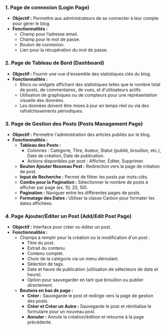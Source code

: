 ### 1. **Page de connexion (Login Page)**
- **Objectif :** Permettre aux administrateurs de se connecter à leur compte pour gérer le blog.
- **Fonctionnalités :**
  - Champ pour l’adresse email.
  - Champ pour le mot de passe.
  - Bouton de connexion.
  - Lien pour la récupération du mot de passe.

### 2. **Page de Tableau de Bord (Dashboard)**
- **Objectif :** Fournir une vue d'ensemble des statistiques clés du blog.
- **Fonctionnalités :**
  - Blocs ou widgets affichant des statistiques telles que le nombre total de posts, de commentaires, de vues, et d'utilisateurs actifs.
  - Utilisation de graphiques ou de compteurs pour une représentation visuelle des données.
  - Les données doivent être mises à jour en temps réel ou via des rafraîchissements périodiques.

### 3. **Page de Gestion des Posts (Posts Management Page)**
- **Objectif :** Permettre l'administration des articles publiés sur le blog.
- **Fonctionnalités :**
  - **Tableau des Posts :** 
    - Colonnes : Catégorie, Titre, Auteur, Statut (publié, brouillon, etc.), Date de création, Date de publication.
    - Actions disponibles par post : Afficher, Éditer, Supprimer.
  - **Bouton Ajouter Nouveau Post :** Redirection vers la page de création de post.
  - **Input de Recherche :** Permet de filtrer les posts par mots-clés.
  - **Combo pour la Pagination :** Sélectionner le nombre de posts à afficher par page (ex. 10, 20, 50).
  - **Pagination :** Naviguer entre les différentes pages de posts.
  - **Formatage des Dates :** Utiliser la classe Carbon pour formater les dates affichées.

### 4. **Page Ajouter/Éditer un Post (Add/Edit Post Page)**
- **Objectif :** Interface pour créer ou éditer un post.
- **Fonctionnalités :**
  - Champs à remplir pour la création ou la modification d'un post :
    - Titre du post.
    - Extrait du contenu.
    - Contenu complet.
    - Choix de la catégorie via un menu déroulant.
    - Sélection de tags.
    - Date et heure de publication (utilisation de sélecteurs de date et heure).
    - Option pour sauvegarder en tant que brouillon ou publier directement.
  - **Boutons en bas de page :**
    - **Créer :** Sauvegarde le post et redirige vers la page de gestion des posts.
    - **Créer et Créer un Autre :** Sauvegarde le post et réinitialise le formulaire pour un nouveau post.
    - **Annuler :** Annule la création/édition et retourne à la page précédente.
